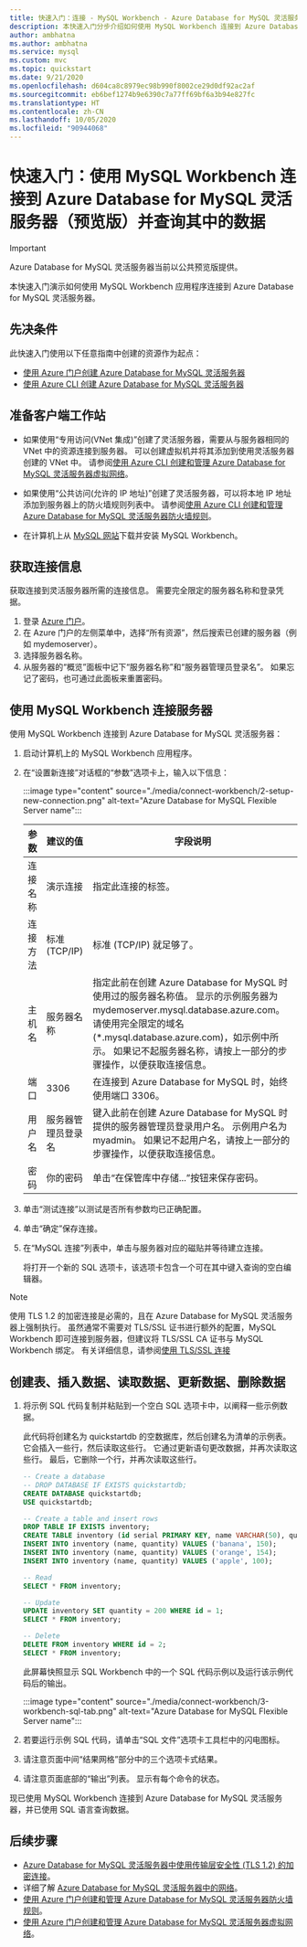 ```yaml
---
title: 快速入门：连接 - MySQL Workbench - Azure Database for MySQL 灵活服务器
description: 本快速入门分步介绍如何使用 MySQL Workbench 连接到 Azure Database for MySQL 灵活服务器并查询其中的数据。
author: ambhatna
ms.author: ambhatna
ms.service: mysql
ms.custom: mvc
ms.topic: quickstart
ms.date: 9/21/2020
ms.openlocfilehash: d604ca8c8979ec98b990f8002ce29d0df92ac2af
ms.sourcegitcommit: eb6bef1274b9e6390c7a77ff69bf6a3b94e827fc
ms.translationtype: HT
ms.contentlocale: zh-CN
ms.lasthandoff: 10/05/2020
ms.locfileid: "90944068"
---
```

# <a name="quickstart-use-mysql-workbench-to-connect-and-query-data-in-azure-database-for-mysql---flexible-server-preview"></a>快速入门：使用 MySQL Workbench 连接到 Azure Database for MySQL 灵活服务器（预览版）并查询其中的数据


> [!IMPORTANT] 
> Azure Database for MySQL 灵活服务器当前以公共预览版提供。

本快速入门演示如何使用 MySQL Workbench 应用程序连接到 Azure Database for MySQL 灵活服务器。

## <a name="prerequisites"></a>先决条件

此快速入门使用以下任意指南中创建的资源作为起点：

- [使用 Azure 门户创建 Azure Database for MySQL 灵活服务器](./quickstart-create-server-portal.md)
- [使用 Azure CLI 创建 Azure Database for MySQL 灵活服务器](./quickstart-create-server-cli.md)

## <a name="preparing-your-client-workstation"></a>准备客户端工作站
- 如果使用“专用访问(VNet 集成)”创建了灵活服务器，需要从与服务器相同的 VNet 中的资源连接到服务器。 可以创建虚拟机并将其添加到使用灵活服务器创建的 VNet 中。 请参阅[使用 Azure CLI 创建和管理 Azure Database for MySQL 灵活服务器虚拟网络](./how-to-manage-virtual-network-cli.md)。
- 如果使用“公共访问(允许的 IP 地址)”创建了灵活服务器，可以将本地 IP 地址添加到服务器上的防火墙规则列表中。 请参阅[使用 Azure CLI 创建和管理 Azure Database for MySQL 灵活服务器防火墙规则](./how-to-manage-firewall-cli.md)。

- 在计算机上从 [MySQL 网站](https://dev.mysql.com/downloads/workbench/)下载并安装 MySQL Workbench。

## <a name="get-connection-information"></a>获取连接信息

获取连接到灵活服务器所需的连接信息。 需要完全限定的服务器名称和登录凭据。

1. 登录 [Azure 门户](https://portal.azure.com/)。
2. 在 Azure 门户的左侧菜单中，选择“所有资源”，然后搜索已创建的服务器（例如 mydemoserver）。
3. 选择服务器名称。
4. 从服务器的“概览”面板中记下“服务器名称”和“服务器管理员登录名”。   如果忘记了密码，也可通过此面板来重置密码。
<!--- :::image type="content" source="./media/connect-php/1_server-overview-name-login.png" alt-text="Azure Database for MySQL Flexible Server name":::--->

## <a name="connect-to-the-server-using-mysql-workbench"></a>使用 MySQL Workbench 连接服务器

使用 MySQL Workbench 连接到 Azure Database for MySQL 灵活服务器：

1. 启动计算机上的 MySQL Workbench 应用程序。

2. 在“设置新连接”对话框的“参数”选项卡上，输入以下信息：

    :::image type="content" source="./media/connect-workbench/2-setup-new-connection.png" alt-text="Azure Database for MySQL Flexible Server name":::

    | **参数** | **建议的值** | **字段说明** |
    |---|---|---|
    |    连接名称 | 演示连接 | 指定此连接的标签。 |
    | 连接方法 | 标准 (TCP/IP) | 标准 (TCP/IP) 就足够了。 |
    | 主机名 | 服务器名称 | 指定此前在创建 Azure Database for MySQL 时使用过的服务器名称值。 显示的示例服务器为 mydemoserver.mysql.database.azure.com。 请使用完全限定的域名 (\*.mysql.database.azure.com)，如示例中所示。 如果记不起服务器名称，请按上一部分的步骤操作，以便获取连接信息。  |
    | 端口 | 3306 | 在连接到 Azure Database for MySQL 时，始终使用端口 3306。 |
    | 用户名 |  服务器管理员登录名 | 键入此前在创建 Azure Database for MySQL 时提供的服务器管理员登录用户名。 示例用户名为 myadmin。 如果记不起用户名，请按上一部分的步骤操作，以便获取连接信息。
    | 密码 | 你的密码 | 单击“在保管库中存储...”按钮来保存密码。 |

3. 单击“测试连接”以测试是否所有参数均已正确配置。

4. 单击“确定”保存连接。

5. 在“MySQL 连接”列表中，单击与服务器对应的磁贴并等待建立连接。

    将打开一个新的 SQL 选项卡，该选项卡包含一个可在其中键入查询的空白编辑器。

> [!NOTE]
> 使用 TLS 1.2 的加密连接是必需的，且在 Azure Database for MySQL 灵活服务器上强制执行。 虽然通常不需要对 TLS/SSL 证书进行额外的配置，MySQL Workbench 即可连接到服务器，但建议将 TLS/SSL CA 证书与 MySQL Workbench 绑定。 有关详细信息，请参阅[使用 TLS/SSL 连接](./how-to-connect-tls-ssl.md)

## <a name="create-a-table-insert-data-read-data-update-data-delete-data"></a>创建表、插入数据、读取数据、更新数据、删除数据

1. 将示例 SQL 代码复制并粘贴到一个空白 SQL 选项卡中，以阐释一些示例数据。

    此代码将创建名为 quickstartdb 的空数据库，然后创建名为清单的示例表。 它会插入一些行，然后读取这些行。 它通过更新语句更改数据，并再次读取这些行。 最后，它删除一个行，并再次读取这些行。

    ```sql
    -- Create a database
    -- DROP DATABASE IF EXISTS quickstartdb;
    CREATE DATABASE quickstartdb;
    USE quickstartdb;

    -- Create a table and insert rows
    DROP TABLE IF EXISTS inventory;
    CREATE TABLE inventory (id serial PRIMARY KEY, name VARCHAR(50), quantity INTEGER);
    INSERT INTO inventory (name, quantity) VALUES ('banana', 150);
    INSERT INTO inventory (name, quantity) VALUES ('orange', 154);
    INSERT INTO inventory (name, quantity) VALUES ('apple', 100);

    -- Read
    SELECT * FROM inventory;

    -- Update
    UPDATE inventory SET quantity = 200 WHERE id = 1;
    SELECT * FROM inventory;

    -- Delete
    DELETE FROM inventory WHERE id = 2;
    SELECT * FROM inventory;
    ```

    此屏幕快照显示 SQL Workbench 中的一个 SQL 代码示例以及运行该示例代码后的输出。

    :::image type="content" source="./media/connect-workbench/3-workbench-sql-tab.png" alt-text="Azure Database for MySQL Flexible Server name":::

2. 若要运行示例 SQL 代码，请单击“SQL 文件”选项卡工具栏中的闪电图标。
3. 请注意页面中间“结果网格”部分中的三个选项卡式结果。
4. 请注意页面底部的“输出”列表。 显示有每个命令的状态。

现已使用 MySQL Workbench 连接到 Azure Database for MySQL 灵活服务器，并已使用 SQL 语言查询数据。

## <a name="next-steps"></a>后续步骤
- [Azure Database for MySQL 灵活服务器中使用传输层安全性 (TLS 1.2) 的加密连接](./how-to-connect-tls-ssl.md)。
- 详细了解 [Azure Database for MySQL 灵活服务器中的网络](./concepts-networking.md)。
- [使用 Azure 门户创建和管理 Azure Database for MySQL 灵活服务器防火墙规则](./how-to-manage-firewall-portal.md)。
- [使用 Azure 门户创建和管理 Azure Database for MySQL 灵活服务器虚拟网络](./how-to-manage-virtual-network-portal.md)。
